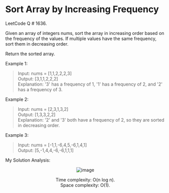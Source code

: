 # Sort Array by Increasing Frequency

LeetCode Q # 1636.

Given an array of integers nums, sort the array in increasing order based on the frequency of the values. If multiple values have the same frequency, sort them in decreasing order.

Return the sorted array.

Example 1:

> Input: nums = [1,1,2,2,2,3]</br>
> Output: [3,1,1,2,2,2]</br>
> Explanation: '3' has a frequency of 1, '1' has a frequency of 2, and '2' has a frequency of 3.

Example 2:

> Input: nums = [2,3,1,3,2]</br>
> Output: [1,3,3,2,2]</br>
> Explanation: '2' and '3' both have a frequency of 2, so they are sorted in decreasing order.

Example 3:

> Input: nums = [-1,1,-6,4,5,-6,1,4,1]</br>
> Output: [5,-1,4,4,-6,-6,1,1,1]

My Solution Analysis:

<div align = "center">

  ![image](https://github.com/user-attachments/assets/53b831b7-c0a8-48e6-92d8-7b5f14e117d2)

  Time complexity: O(n log n).</br>Space complexity: O(1).
</div>
